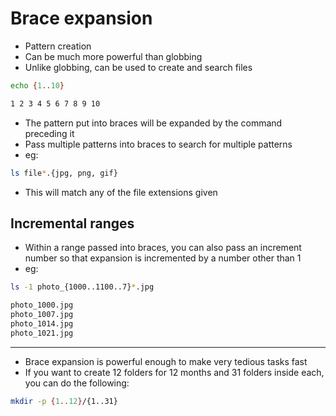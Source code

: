 # Brace expansion
- Pattern creation 
- Can be much more powerful than globbing
- Unlike globbing, can be used to create and search files

```bash 
echo {1..10}

1 2 3 4 5 6 7 8 9 10
```

- The pattern put into braces will be expanded by the command preceding it
- Pass multiple patterns into braces to search for multiple patterns 
- eg:

```bash 
ls file*.{jpg, png, gif}
```

- This will match any of the file extensions given

## Incremental ranges 
- Within a range passed into braces, you can also pass an increment number so that expansion is incremented by a number other than 1 
- eg:

```bash 
ls -1 photo_{1000..1100..7}*.jpg

photo_1000.jpg
photo_1007.jpg
photo_1014.jpg
photo_1021.jpg
```
---

- Brace expansion is powerful enough to make very tedious tasks fast 
- If you want to create 12 folders for 12 months and 31 folders inside each, you can do the following: 

```bash 
mkdir -p {1..12}/{1..31}
```